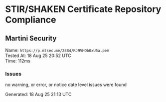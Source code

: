 # STIR/SHAKEN Certificate Repository Compliance

## Martini Security

Name: `https://p.mtsec.me/2884/RJ9VHOb0xU5a.pem`\
Tested At: 18 Aug 25 20:52 UTC\
Time: 112ms

### Issues

no warning, or error, or notice date level issues were found

Generated: 18 Aug 25 21:13 UTC
